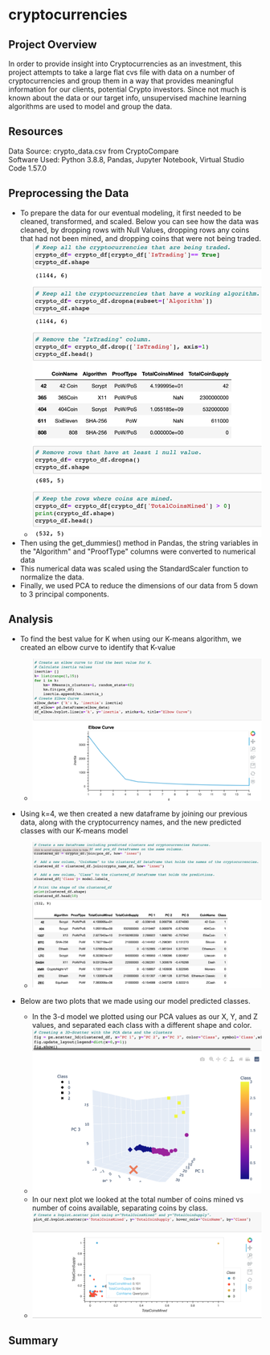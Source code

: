 # cryptocurrencies
## Project Overview
In order to provide insight into Cryptocurrencies as an investment, this project attempts to take a large flat cvs file with data on a number of cryptocurrencies and group them in a way that provides meaningful information for our clients, potential Crypto investors. Since not much is known about the data or our target info, unsupervised machine learning algorithms are used to model and group the data. 

## Resources
Data Source: crypto_data.csv from CryptoCompare  
Software Used: Python 3.8.8, Pandas, Jupyter Notebook, Virtual Studio Code 1.57.0

## Preprocessing the Data
* To prepare the data for our eventual modeling, it first needed to be cleaned, transformed, and scaled. Below you can see how the data was cleaned, by dropping rows with Null Values, dropping rows any coins that had not been mined, and dropping coins that were not being traded.
    * <img src= "Resources/Images/preprocessing.png">  
* Then using the get_dummies() method in Pandas, the string variables in the "Algorithm" and "ProofType" columns were converted to numerical data
* This numerical data was scaled using the StandardScaler function to normalize the data.  
* Finally, we used PCA to reduce the dimensions of our data from 5 down to 3 principal components.

## Analysis

* To find the best value for K when using our K-means algorithm, we created an elbow curve to identify that K-value
    * <img src= "Resources/Images/elbow.png">
* Using k=4, we then created a new dataframe by joining our previous data, along with the cryptocurrency names, and the new predicted classes with our K-means model
    * <img src= "Resources/Images/clustered_df.png">

* Below are two plots that we made using our model predicted classes. 
    * In the 3-d model we plotted using our PCA values as our X, Y, and Z values, and separated each class with a different shape and color.
    * <img src= "Resources/Images/plot3.png">
    * In our next plot we looked at the total number of coins mined vs number of coins available, separating coins by class.
    * <img src= "Resources/Images/plot2.png">

## Summary


